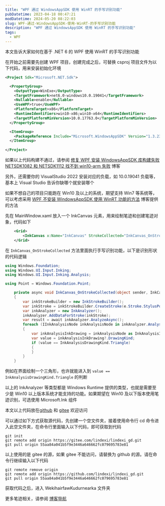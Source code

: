 ```yaml
---
title: "WPF 通过 WindowsAppSDK 使用 WinRT 的手写识别功能"
pubDatetime: 2023-04-18 00:47:21
modDatetime: 2024-05-20 08:22:03
slug: WPF-通过-WindowsAppSDK-使用-WinRT-的手写识别功能
description: "WPF 通过 WindowsAppSDK 使用 WinRT 的手写识别功能"
tags:
  - WPF
---
```





本文告诉大家如何在基于 .NET 6 的 WPF 使用 WinRT 的手写识别功能

<!--more-->


<!-- CreateTime:2023/4/18 8:47:21 -->
<!-- 发布 -->
<!-- 博客 -->

在开始之前需要先创建 WPF 项目，创建完成之后，可替换 csproj 项目文件为以下代码，用来安装初始化环境

```xml
<Project Sdk="Microsoft.NET.Sdk">

  <PropertyGroup>
    <OutputType>WinExe</OutputType>
    <TargetFramework>net6.0-windows10.0.19041</TargetFramework>
    <Nullable>enable</Nullable>
    <UseWPF>true</UseWPF>
    <PlatformTarget>x86</PlatformTarget>
    <RuntimeIdentifiers>win10-x86;win10-x64</RuntimeIdentifiers>
    <TargetPlatformMinVersion>10.0.17763.0</TargetPlatformMinVersion>
  </PropertyGroup>

  <ItemGroup>
    <PackageReference Include="Microsoft.WindowsAppSDK" Version="1.3.230331000" />
  </ItemGroup>
  
</Project>
```

如果以上代码构建不通过，请参阅 [修复 WPF 安装 WindowsAppSDK 库构建失败 NETSDK1082 和 NETSDK1112 找不到 win10-arm 失败](https://blog.lindexi.com/post/%E4%BF%AE%E5%A4%8D-WPF-%E5%AE%89%E8%A3%85-WindowsAppSDK-%E5%BA%93%E6%9E%84%E5%BB%BA%E5%A4%B1%E8%B4%A5-NETSDK1082-%E5%92%8C-NETSDK1112-%E6%89%BE%E4%B8%8D%E5%88%B0-win10-arm-%E5%A4%B1%E8%B4%A5.html ) 博客

另外，还需要你的 VisualStudio 2022 安装对应的负载，如 10.0.19041 负载等，基本上 Visual Studio 告诉你缺哪个就安装哪个

如果不想自己的项目只能跑在 Win10 及以上的系统，期望支持 Win7 等系统等，可以考虑采用 [WPF 不安装 WindowsAppSDK 使用 WinRT 功能的方法](https://blog.lindexi.com/post/WPF-%E4%B8%8D%E5%AE%89%E8%A3%85-WindowsAppSDK-%E4%BD%BF%E7%94%A8-WinRT-%E5%8A%9F%E8%83%BD%E7%9A%84%E6%96%B9%E6%B3%95.html ) 博客提供的方法

先在 MainWindow.xaml 放入一个 InkCanvas 元素，用来绘制笔迹和创建笔迹对象，代码如下

```xml
    <Grid>
        <InkCanvas x:Name="InkCanvas" StrokeCollected="InkCanvas_OnStrokeCollected"></InkCanvas>
    </Grid>
```

在 `InkCanvas_OnStrokeCollected` 方法里面执行手写识别功能，以下是识别形状的代码逻辑

```csharp
using Windows.Foundation;
using Windows.UI.Input.Inking;
using Windows.UI.Input.Inking.Analysis;

using Point = Windows.Foundation.Point;

    private async void InkCanvas_OnStrokeCollected(object sender, InkCanvasStrokeCollectedEventArgs e)
    {
        var inkStrokeBuilder = new InkStrokeBuilder();
        var inkStroke = inkStrokeBuilder.CreateStroke(e.Stroke.StylusPoints.Select(t => new Point(t.X, t.Y)));
        var inkAnalyzer = new InkAnalyzer();
        inkAnalyzer.AddDataForStroke(inkStroke);
        var result = await inkAnalyzer.AnalyzeAsync();
        foreach (IInkAnalysisNode inkAnalysisNode in inkAnalyzer.AnalysisRoot.FindNodes(InkAnalysisNodeKind.InkDrawing))
        {
            var inkAnalysisInkDrawing = inkAnalysisNode as InkAnalysisInkDrawing;
            var value = inkAnalysisInkDrawing?.DrawingKind;
            if (value == InkAnalysisDrawingKind.Triangle)
            {
            }
        }
    }
```

例如在界面绘制一个三角形，也许就能进入到 `value == InkAnalysisDrawingKind.Triangle` 的判断

以上的 InkAnalyzer 等类型都是 Windows Runtime 提供的类型，也就是需要至少是 Win10 以上版本系统才能支持的功能。如果期望在 Win10 及以下版本使用笔迹识别，可选使用 Microsoft.Ink 组件

本文以上代码放在[github](https://github.com/lindexi/lindexi_gd/tree/55aa84a041b5f9e3446a646662fc079695783e81/WekihairfawKudurnearka) 和 [gitee](https://gitee.com/lindexi/lindexi_gd/tree/55aa84a041b5f9e3446a646662fc079695783e81/WekihairfawKudurnearka) 欢迎访问

可以通过如下方式获取源代码，先创建一个空文件夹，接着使用命令行 cd 命令进入此空文件夹，在命令行里面输入以下代码，即可获取到代码

```
git init
git remote add origin https://gitee.com/lindexi/lindexi_gd.git
git pull origin 55aa84a041b5f9e3446a646662fc079695783e81
```

以上使用的是 gitee 的源，如果 gitee 不能访问，请替换为 github 的源。请在命令行继续输入以下代码

```
git remote remove origin
git remote add origin https://github.com/lindexi/lindexi_gd.git
git pull origin 55aa84a041b5f9e3446a646662fc079695783e81
```

获取代码之后，进入 WekihairfawKudurnearka 文件夹

更多笔迹相关，请参阅 [博客导航](https://blog.lindexi.com/post/%E5%8D%9A%E5%AE%A2%E5%AF%BC%E8%88%AA.html )
